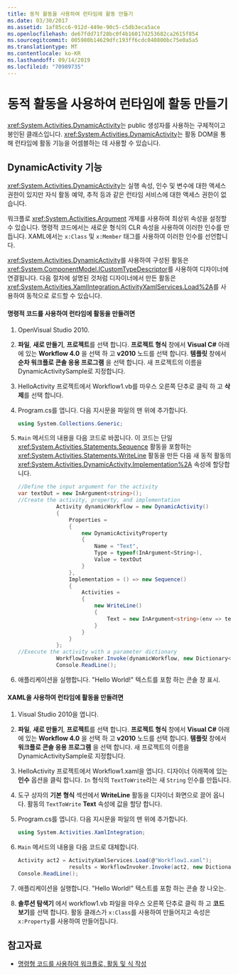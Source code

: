 ```yaml
---
title: 동적 활동을 사용하여 런타임에 활동 만들기
ms.date: 03/30/2017
ms.assetid: 1af85cc6-912d-449e-90c5-c5db3eca5ace
ms.openlocfilehash: de67fdd71f28bc0f4b16017d253682ca2615f854
ms.sourcegitcommit: 005980b14629dfc193ff6cdc040800bc75e0a5a5
ms.translationtype: MT
ms.contentlocale: ko-KR
ms.lasthandoff: 09/14/2019
ms.locfileid: "70989735"
---
```

# <a name="creating-an-activity-at-runtime-with-dynamicactivity"></a>동적 활동을 사용하여 런타임에 활동 만들기
<xref:System.Activities.DynamicActivity>는 public 생성자를 사용하는 구체적이고 봉인된 클래스입니다. <xref:System.Activities.DynamicActivity>는 활동 DOM을 통해 런타임에 활동 기능을 어셈블하는 데 사용할 수 있습니다.  
  
## <a name="dynamicactivity-features"></a>DynamicActivity 기능  
 <xref:System.Activities.DynamicActivity>는 실행 속성, 인수 및 변수에 대한 액세스 권한이 있지만 자식 활동 예약, 추적 등과 같은 런타임 서비스에 대한 액세스 권한이 없습니다.  
  
 워크플로 <xref:System.Activities.Argument> 개체를 사용하여 최상위 속성을 설정할 수 있습니다. 명령적 코드에서는 새로운 형식의 CLR 속성을 사용하여 이러한 인수를 만듭니다. XAML에서는 `x:Class` 및 `x:Member` 태그를 사용하여 이러한 인수를 선언합니다.  
  
 <xref:System.Activities.DynamicActivity>를 사용하여 구성된 활동은 <xref:System.ComponentModel.ICustomTypeDescriptor>를 사용하여 디자이너에 연결됩니다. 다음 절차에 설명된 것처럼 디자이너에서 만든 활동은 <xref:System.Activities.XamlIntegration.ActivityXamlServices.Load%2A>를 사용하여 동적으로 로드할 수 있습니다.  
  
#### <a name="to-create-an-activity-at-runtime-using-imperative-code"></a>명령적 코드를 사용하여 런타임에 활동을 만들려면  
  
1. OpenVisual Studio 2010.  
  
2. **파일**, **새로 만들기**, **프로젝트**를 선택 합니다. **프로젝트 형식** 창에서 **Visual C#**  아래에 있는 **Workflow 4.0** 을 선택 하 고 **v2010** 노드를 선택 합니다. **템플릿** 창에서 **순차 워크플로 콘솔 응용 프로그램** 을 선택 합니다. 새 프로젝트의 이름을 DynamicActivitySample로 지정합니다.  
  
3. HelloActivity 프로젝트에서 Workflow1.vb를 마우스 오른쪽 단추로 클릭 하 고 **삭제**를 선택 합니다.  
  
4. Program.cs를 엽니다. 다음 지시문을 파일의 맨 위에 추가합니다.  
  
    ```csharp  
    using System.Collections.Generic;  
    ```  
  
5. `Main` 메서드의 내용을 다음 코드로 바꿉니다. 이 코드는 단일 <xref:System.Activities.Statements.Sequence> 활동을 포함하는 <xref:System.Activities.Statements.WriteLine> 활동을 만든 다음 새 동적 활동의 <xref:System.Activities.DynamicActivity.Implementation%2A> 속성에 할당합니다.  
  
    ```csharp  
    //Define the input argument for the activity  
    var textOut = new InArgument<string>();  
    //Create the activity, property, and implementation  
                Activity dynamicWorkflow = new DynamicActivity()  
                {  
                    Properties =   
                    {  
                        new DynamicActivityProperty  
                        {  
                            Name = "Text",  
                            Type = typeof(InArgument<String>),  
                            Value = textOut  
                        }  
                    },  
                    Implementation = () => new Sequence()  
                    {  
                        Activities =   
                        {  
                            new WriteLine()  
                            {  
                                Text = new InArgument<string>(env => textOut.Get(env))  
                            }  
                        }  
                    }  
                };  
    //Execute the activity with a parameter dictionary  
                WorkflowInvoker.Invoke(dynamicWorkflow, new Dictionary<string, object> { { "Text", "Hello World!" } });  
                Console.ReadLine();  
    ```  
  
6. 애플리케이션을 실행합니다. "Hello World!" 텍스트를 포함 하는 콘솔 창 표시.  
  
#### <a name="to-create-an-activity-at-runtime-using-xaml"></a>XAML을 사용하여 런타임에 활동을 만들려면  
  
1. Visual Studio 2010을 엽니다.  
  
2. **파일**, **새로 만들기**, **프로젝트**를 선택 합니다. **프로젝트 형식** 창에서 **Visual C#**  아래에 있는 **Workflow 4.0** 을 선택 하 고 **v2010** 노드를 선택 합니다. **템플릿** 창에서 **워크플로 콘솔 응용 프로그램** 을 선택 합니다. 새 프로젝트의 이름을 DynamicActivitySample로 지정합니다.  
  
3. HelloActivity 프로젝트에서 Workflow1.xaml을 엽니다. 디자이너 아래쪽에 있는 **인수** 옵션을 클릭 합니다. `In` 형식의 `TextToWrite`라는 새 `String` 인수를 만듭니다.  
  
4. 도구 상자의 **기본 형식** 섹션에서 **WriteLine** 활동을 디자이너 화면으로 끌어 옵니다. 활동의 `TextToWrite` **Text** 속성에 값을 할당 합니다.  
  
5. Program.cs를 엽니다. 다음 지시문을 파일의 맨 위에 추가합니다.  
  
    ```csharp  
    using System.Activities.XamlIntegration;  
    ```  
  
6. `Main` 메서드의 내용을 다음 코드로 대체합니다.  
  
    ```csharp  
    Activity act2 = ActivityXamlServices.Load(@"Workflow1.xaml");  
                    results = WorkflowInvoker.Invoke(act2, new Dictionary<string, object> { { "TextToWrite", "HelloWorld!" } });  
    Console.ReadLine();  
    ```  
  
7. 애플리케이션을 실행합니다. "Hello World!" 텍스트를 포함 하는 콘솔 창 나오는.  
  
8. **솔루션 탐색기** 에서 workflow1.vb 파일을 마우스 오른쪽 단추로 클릭 하 고 **코드 보기**를 선택 합니다. 활동 클래스가 `x:Class`를 사용하여 만들어지고 속성은 `x:Property`를 사용하여 만들어집니다.  
  
## <a name="see-also"></a>참고자료

- [명령형 코드를 사용하여 워크플로, 활동 및 식 작성](authoring-workflows-activities-and-expressions-using-imperative-code.md)
